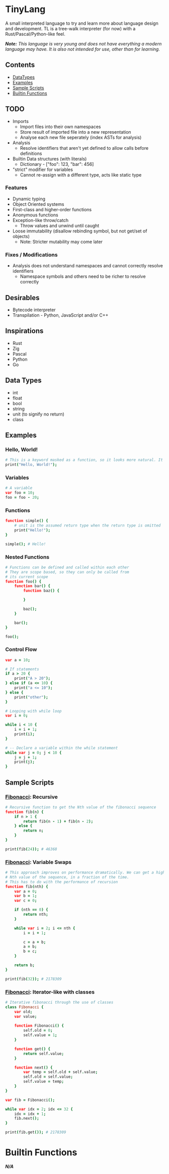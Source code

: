 # TinyLang
A small interpreted language to try and learn more about language design and development. TL is a tree-walk interpreter (for now) with a Rust/Pascal/Python-like feel.

***Note:** This language is very young and does not have everything a modern language may have. It is also not intended for use, other than for learning.*

## Contents
* [DataTypes](#data-types)
* [Examples](#examples)
* [Sample Scripts](#sample-scripts)
* [Builtin Functions](#builtin-functions)

## TODO
* Imports
	* Import files into their own namespaces
	* Store result of imported file into a new representation
	* Analyse each new file seperately (index ASTs for analysis)
* Analysis
	* Resolve identifiers that aren't yet defined to allow calls before definitions
* Builtin Data structures (with literals)
	* Dictionary - ["foo": 123, "bar": 456]
* "strict" modifier for variables
	* Cannot re-assign with a different type, acts like static type

### Features
* Dynamic typing
* Object Oriented systems
* First-class and higher-order functions
* Anonymous functions
* Exception-like throw/catch
	* Throw values and unwind until caught
* Loose immutability (disallow rebinding symbol, but not get/set of objects)
	* Note: Stricter mutability may come later

### Fixes / Modifications
* Analysis does not understand namespaces and cannot correctly resolve identifiers
	* Namespace symbols and others need to be richer to resolve correctly

## Desirables
* Bytecode interpreter
* Transpilation - Python, JavaScript and/or C++

## Inspirations
* Rust
* Zig
* Pascal
* Python
* Go

## Data Types
* int
* float
* bool
* string
* unit (to signify no return)
* class

## Examples

### Hello, World!
```coffee
# This is a keyword masked as a function, so it looks more natural. It accepts any amount of arguments.
print("Hello, World!");
```

### Variables
```coffee
# A variable
var foo = 10;
foo = foo - 20;
```

### Functions
```coffee
function simple() {
	# unit is the assumed return type when the return type is omitted
	print("Hello!");
}

simple(); # Hello!
```

### Nested Functions
```coffee
# Functions can be defined and called within each other
# They are scope based, so they can only be called from
# its current scope
function foo() {
	function bar() {
		function baz() {

		}

		baz();
	}

	bar();
}

foo();
```

### Control Flow
```coffee
var a = 10;

# If statements
if a > 20 {
	print("A > 20");
} else if (a <= 10) {
	print("a <= 10");
} else {
	print("other");
}

# Looping with while loop
var i = 0;

while i < 10 {
	i = i + 1;
	print(i);
}

# -- Declare a variable within the while statement
while var j = 0; j < 10 {
	j = j + 1;
	print(j);
}
```

## Sample Scripts

### [Fibonacci](./examples/fibonacci.tiny): Recursive
```coffee
# Recursive function to get the Nth value of the fibonacci sequence
function fib(n) {
	if n > 1 {
		return fib(n - 1) + fib(n - 2);
	} else {
		return n;
	}
}

print(fib(24)); # 46368
```

### [Fibonacci](./examples/fibonacci2.tiny): Variable Swaps
```coffee
# This approach improves on performance dramatically. We can get a higher
# Nth value of the sequence, in a fraction of the time.
# This has to do with the performance of recursion
function fib(nth) {
	var a = 0;
	var b = 1;
	var c = 0;

	if (nth == 0) {
		return nth;
	}

	while var i = 2; i <= nth {
		i = i + 1;

		c = a + b;
		a = b;
		b = c;
	}

	return b;
}

print(fib(32)); # 2178309
```

### [Fibonacci](./examples/fibonacci3.tiny): Iterator-like with classes
```coffee
# Iterative fibonacci through the use of classes
class Fibonacci {
	var old;
	var value;
	
	function Fibonacci() {
		self.old = 0;
		self.value = 1;
	}

	function get() {
		return self.value;
	}

	function next() {
		var temp = self.old + self.value;
		self.old = self.value;
		self.value = temp;
	}
}

var fib = Fibonacci();

while var idx = 2; idx <= 32 {
	idx = idx + 1;
	fib.next();
}

print(fib.get()); # 2178309
```

# Builtin Functions
***N/A***